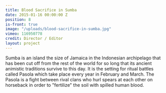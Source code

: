 ```yaml
---
title: Blood Sacrifice in Sumba
date: 2015-01-16 00:00:00 Z
position: 8
is-front: true
image: "/uploads/blood-sacrifice-in-sumba.jpg"
vimeo: 116950778
credit: Director / Editor
layout: project
---
```


Sumba is an island the size of Jamaica in the Indonesian archipelago that has been cut off from the rest of the world for so long that its ancient animistic traditions survive to this day. It is the setting for ritual battles called Pasola which take place every year in February and March. The Pasola is a fight between rival clans who hurl spears at each other on horseback in order to "fertilize" the soil with spilled human blood.